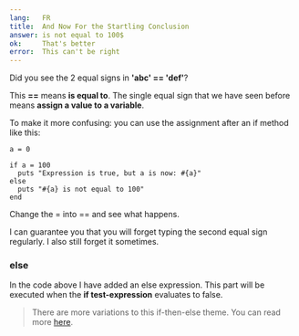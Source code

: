 ```yaml
---
lang:   FR
title:  And Now For the Startling Conclusion
answer: is not equal to 100$
ok:     That's better
error:  This can't be right
---
```


Did you see the 2 equal signs in __'abc' == 'def'__?

This __==__ means __is equal to__.
The single equal sign that we have seen before means __assign a value to a variable__.

To make it more confusing: you can use the assignment after an if method like this:

    a = 0
    
    if a = 100
      puts "Expression is true, but a is now: #{a}"
    else
      puts "#{a} is not equal to 100"
    end

Change the = into == and see what happens.

I can guarantee you that you will forget typing the second equal sign regularly. I also
still forget it sometimes.

### else
In the code above I have added an else expression. This part will be executed when the
__if test-expression__ evaluates to false.

> There are more variations to this if-then-else theme. You can read more
> <a href="http://www.ruby-doc.org/core/doc/syntax/control_expressions_rdoc.html" target="_blank">here</a>.
